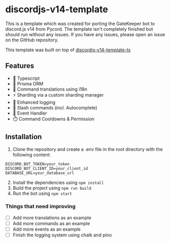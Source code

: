 # discordjs-v14-template
This is a template which was created for porting the GateKeeper bot to discord.js v14 from Pycord. The template isn't completely finished but should run without any issues. If you have any issues, please open an issue on the GitHub repository.

This template was built on top of [discordjs-v14-template-ts](https://github.com/MericcaN41/discordjs-v14-template-ts)

## Features
- 💙 Typescript
- 🔼 Prisma ORM
- 🎌 Command translations using i18n
- ⚡ Sharding via a custom sharding manager
- 📑 Enhanced logging 
- 💬 Slash commands (incl. Autocomplete)
- 📁 Event Handler
- ⏱️ Command Cooldowns & Permission

## Installation
1. Clone the repository and create a .env file in the root directory with the following content:
```env
DISCORD_BOT_TOKEN=your_token
DISCORD_BOT_CLIENT_ID=your_client_id
DATABASE_URL=your_database_url
```
2. Install the dependencies using `npm install`
3. Build the project using `npm run build`
4. Run the bot using `npm start`

### Things that need improving
- [ ] Add more translations as an example
- [ ] Add more commands as an example
- [ ] Add more events as an example
- [ ] Finish the logging system using chalk and pino